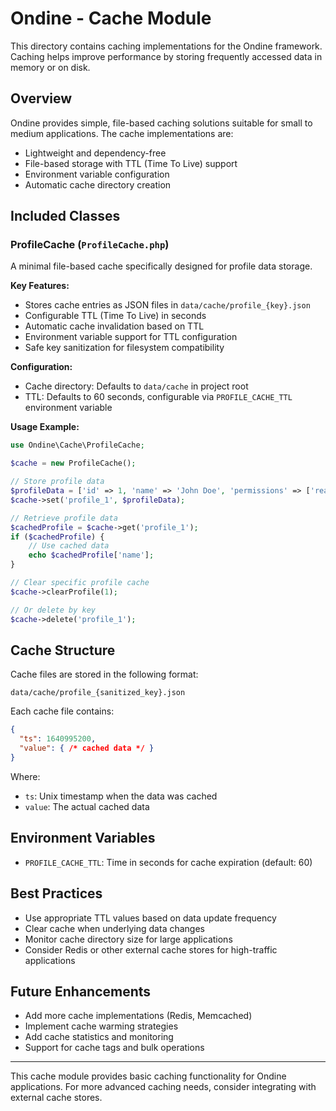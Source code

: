 # Ondine - Cache Module

This directory contains caching implementations for the Ondine framework. Caching helps improve performance by storing frequently accessed data in memory or on disk.

## Overview

Ondine provides simple, file-based caching solutions suitable for small to medium applications. The cache implementations are:

- Lightweight and dependency-free
- File-based storage with TTL (Time To Live) support
- Environment variable configuration
- Automatic cache directory creation

## Included Classes

### ProfileCache (`ProfileCache.php`)
A minimal file-based cache specifically designed for profile data storage.

**Key Features:**
- Stores cache entries as JSON files in `data/cache/profile_{key}.json`
- Configurable TTL (Time To Live) in seconds
- Automatic cache invalidation based on TTL
- Environment variable support for TTL configuration
- Safe key sanitization for filesystem compatibility

**Configuration:**
- Cache directory: Defaults to `data/cache` in project root
- TTL: Defaults to 60 seconds, configurable via `PROFILE_CACHE_TTL` environment variable

**Usage Example:**
```php
use Ondine\Cache\ProfileCache;

$cache = new ProfileCache();

// Store profile data
$profileData = ['id' => 1, 'name' => 'John Doe', 'permissions' => ['read', 'write']];
$cache->set('profile_1', $profileData);

// Retrieve profile data
$cachedProfile = $cache->get('profile_1');
if ($cachedProfile) {
    // Use cached data
    echo $cachedProfile['name'];
}

// Clear specific profile cache
$cache->clearProfile(1);

// Or delete by key
$cache->delete('profile_1');
```

## Cache Structure

Cache files are stored in the following format:
```
data/cache/profile_{sanitized_key}.json
```

Each cache file contains:
```json
{
  "ts": 1640995200,
  "value": { /* cached data */ }
}
```

Where:
- `ts`: Unix timestamp when the data was cached
- `value`: The actual cached data

## Environment Variables

- `PROFILE_CACHE_TTL`: Time in seconds for cache expiration (default: 60)

## Best Practices

- Use appropriate TTL values based on data update frequency
- Clear cache when underlying data changes
- Monitor cache directory size for large applications
- Consider Redis or other external cache stores for high-traffic applications

## Future Enhancements

- Add more cache implementations (Redis, Memcached)
- Implement cache warming strategies
- Add cache statistics and monitoring
- Support for cache tags and bulk operations

---

This cache module provides basic caching functionality for Ondine applications. For more advanced caching needs, consider integrating with external cache stores.
